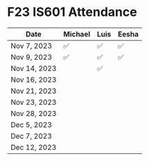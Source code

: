 # F23 IS601 Attendance
| Date         | Michael | Luis    | Eesha   |
|--------------|---------|---------|---------|
| Nov 7, 2023  |✅       |✅       |✅        |
| Nov 9, 2023  |✅       |✅       |✅        |
| Nov 14, 2023 |         |✅      |         |
| Nov 16, 2023 |         |         |         |
| Nov 21, 2023 |         |         |         |
| Nov 23, 2023 |         |         |         |
| Nov 28, 2023 |         |         |         |
| Dec 5, 2023  |         |         |         |
| Dec 7, 2023  |         |         |         |
| Dec 12, 2023 |         |         |         |
